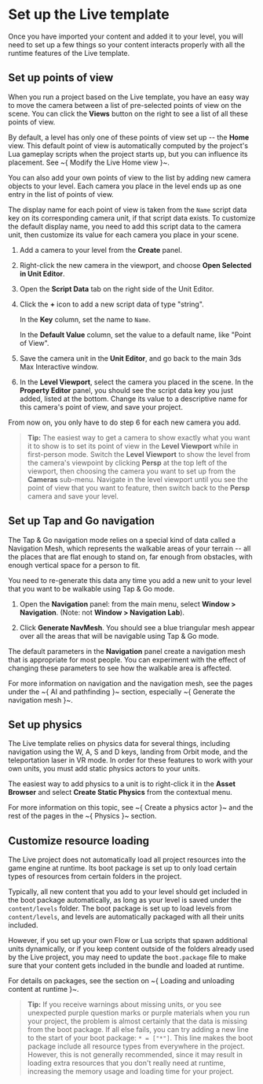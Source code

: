 # Set up the Live template

Once you have imported your content and added it to your level, you will need to set up a few things so your content interacts properly with all the runtime features of the Live template.

## Set up points of view

When you run a project based on the Live template, you have an easy way to move the camera between a list of pre-selected points of view on the scene. You can click the **Views** button on the right to see a list of all these points of view.

By default, a level has only one of these points of view set up -- the **Home** view. This default point of view is automatically computed by the project's Lua gameplay scripts when the project starts up, but you can influence its placement. See ~{ Modify the Live Home view }~.

You can also add your own points of view to the list by adding new camera objects to your level. Each camera you place in the level ends up as one entry in the list of points of view.

The display name for each point of view is taken from the `Name` script data key on its corresponding camera unit, if that script data exists. To customize the default display name, you need to add this script data to the camera unit, then customize its value for each camera you place in your scene.

1.	Add a camera to your level from the **Create** panel.

1.	Right-click the new camera in the viewport, and choose **Open Selected in Unit Editor**.

1.	Open the **Script Data** tab on the right side of the Unit Editor.

1.	Click the **+** icon to add a new script data of type "string".

	In the **Key** column, set the name to `Name`.

	In the **Default Value** column, set the value to a default name, like "Point of View".

1.	Save the camera unit in the **Unit Editor**, and go back to the main 3ds Max Interactive window.

1.	In the **Level Viewport**, select the camera you placed in the scene. In the **Property Editor** panel, you should see the script data key you just added, listed at the bottom. Change its value to a descriptive name for this camera's point of view, and save your project.

From now on, you only have to do step 6 for each new camera you add.

>	**Tip:** The easiest way to get a camera to show exactly what you want it to show is to set its point of view in the **Level Viewport** while in first-person mode. Switch the **Level Viewport** to show the level from the camera's viewpoint by clicking **Persp** at the top left of the viewport, then choosing the camera you want to set up from the **Cameras** sub-menu. Navigate in the level viewport until you see the point of view that you want to feature, then switch back to the **Persp** camera and save your level.

## Set up Tap and Go navigation

The Tap & Go navigation mode relies on a special kind of data called a Navigation Mesh, which represents the walkable areas of your terrain -- all the places that are flat enough to stand on, far enough from obstacles, with enough vertical space for a person to fit.

You need to re-generate this data any time you add a new unit to your level that you want to be walkable using Tap & Go mode.

1.	Open the **Navigation** panel: from the main menu, select **Window > Navigation**. (Note: not **Window > Navigation Lab**).

1.	Click **Generate NavMesh**. You should see a blue triangular mesh appear over all the areas that will be navigable using Tap & Go mode.

The default parameters in the **Navigation** panel create a navigation mesh that is appropriate for most people. You can experiment with the effect of changing these parameters to see how the walkable area is affected.

For more information on navigation and the navigation mesh, see the pages under the ~{ AI and pathfinding }~ section, especially ~{ Generate the navigation mesh }~.

## Set up physics

The Live template relies on physics data for several things, including navigation using the W, A, S and D keys, landing from Orbit mode, and the teleportation laser in VR mode. In order for these features to work with your own units, you must add static physics actors to your units.

The easiest way to add physics to a unit is to right-click it in the **Asset Browser** and select **Create Static Physics** from the contextual menu.

For more information on this topic, see ~{ Create a physics actor }~ and the rest of the pages in the ~{ Physics }~ section.

## Customize resource loading

The Live project does not automatically load all project resources into the game engine at runtime. Its boot package is set up to only load certain types of resources from certain folders in the project.

Typically, all new content that you add to your level should get included in the boot package automatically, as long as your level is saved under the `content/levels` folder. The boot package is set up to load levels from `content/levels`, and levels are automatically packaged with all their units included.

However, if you set up your own Flow or Lua scripts that spawn additional units dynamically, or if you keep content outside of the folders already used by the Live project, you may need to update the `boot.package` file to make sure that your content gets included in the bundle and loaded at runtime.

For details on packages, see the section on ~{ Loading and unloading content at runtime }~.

>	**Tip:** If you receive warnings about missing units, or you see unexpected purple question marks or purple materials when you run your project, the problem is almost certainly that the data is missing from the boot package. If all else fails, you can try adding a new line to the start of your boot package: `* = ["*"]`. This line makes the boot package include all resource types from everywhere in the project. However, this is not generally recommended, since it may result in loading extra resources that you don't really need at runtime, increasing the memory usage and loading time for your project.
